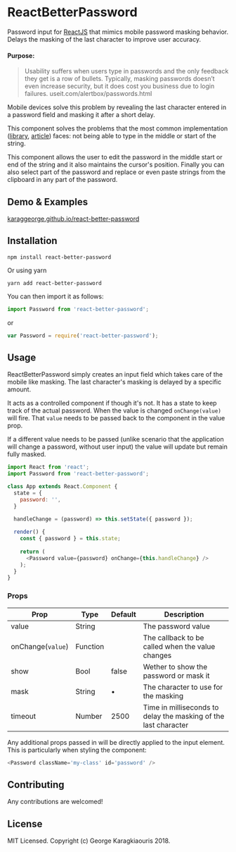 ReactBetterPassword
===================

Password input for [ReactJS](http://facebook.github.io/react/index.html) that mimics mobile password masking behavior. Delays the masking of the last character to improve user accuracy.

#### Purpose:

> Usability suffers when users type in passwords and the only feedback they get is a row of bullets. Typically, masking passwords doesn’t even increase security, but it does cost you business due to login failures.
useit.com/alertbox/passwords.html

Mobile devices solve this problem by revealing the last character entered in a password field and masking it after a short delay.

This component solves the problems that the most common implementation ([library](https://blog.decaf.de/2009/07/07/iphone-like-password-fields-using-jquery/), [article](https://www.sitepoint.com/better-passwords-1-the-masked-password-field/)) faces: not being able to type in the middle or start of the string.

This component allows the user to edit the password in the middle start or end of the string and it also maintains the cursor's position. Finally you can also select part of the password and replace or even paste strings from the clipboard in any part of the password.

## Demo & Examples

[karaggeorge.github.io/react-better-password](http://karaggeorge.github.io/react-better-password)

## Installation
```
npm install react-better-password
```
Or using yarn
```
yarn add react-better-password
```


You can then import it as follows:
```js
import Password from 'react-better-password';
```
or
```js
var Password = require('react-better-password');
```

## Usage

ReactBetterPassword simply creates an input field which takes care of the mobile like masking. The last character's masking is delayed by a specific amount.

It acts as a controlled component if though it's not. It has a state to keep track of the actual password. When the value is changed `onChange(value)` will fire. That `value` needs to be passed back to the component in the value prop.

If a different value needs to be passed (unlike scenario that the application will change a password, without user input) the value will update but remain fully masked.

```js
import React from 'react';
import Password from 'react-better-password';

class App extends React.Component {
  state = {
    password: '',
  }
  
  handleChange = (password) => this.setState({ password });

  render() {
    const { password } = this.state;
    
    return (
      <Password value={password} onChange={this.handleChange} />
    );
  }
}
```

### Props
| Prop | Type | Default | Description |
|------|------|---------|-------------|
|value|String||The password value|
|onChange(`value`)|Function||The callback to be called when the value changes|
|show|Bool|false|Wether to show the password or mask it|
|mask|String|•|The character to use for the masking|
|timeout|Number|2500|Time in milliseconds to delay the masking of the last character|

Any additional props passed in will be directly applied to the input element. This is particularly when styling the component:
```js
<Password className='my-class' id='password' />
```
## Contributing
Any contributions are welcomed!

## License
MIT Licensed. Copyright (c) George Karagkiaouris 2018.






